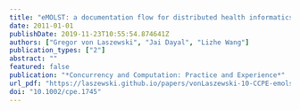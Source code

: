 ```yaml
---
title: "eMOLST: a documentation flow for distributed health informatics"
date: 2011-01-01
publishDate: 2019-11-23T10:55:54.874641Z
authors: ["Gregor von Laszewski", "Jai Dayal", "Lizhe Wang"]
publication_types: ["2"]
abstract: ""
featured: false
publication: "*Concurrency and Computation: Practice and Experience*"
url_pdf: "https://laszewski.github.io/papers/vonLaszewski-10-CCPE-emolst.pdf"
doi: "10.1002/cpe.1745"
---
```


